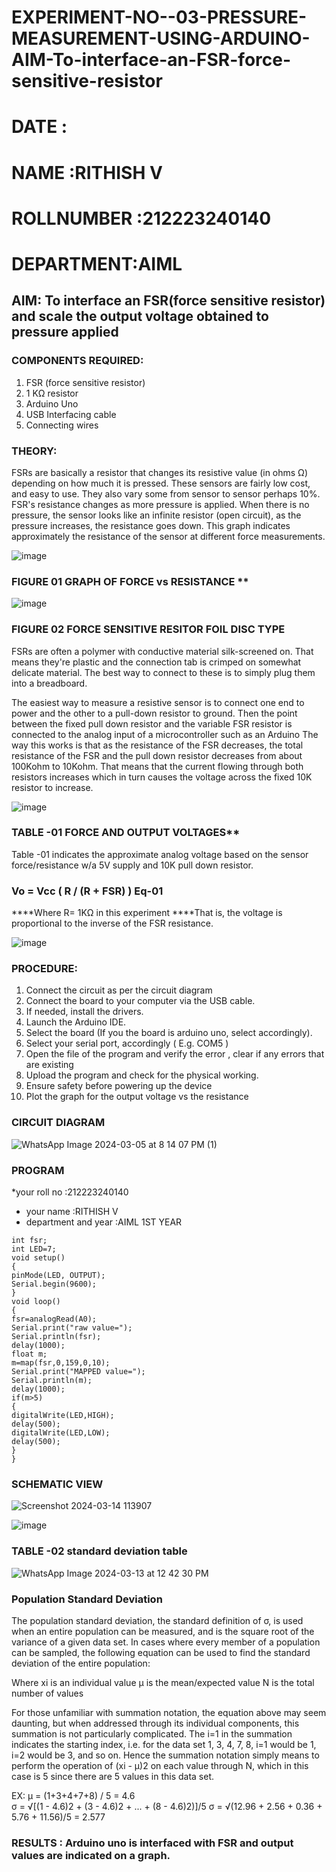 # EXPERIMENT-NO--03-PRESSURE-MEASUREMENT-USING-ARDUINO-AIM-To-interface-an-FSR-force-sensitive-resistor

# DATE :
# NAME :RITHISH V
# ROLLNUMBER :212223240140
# DEPARTMENT:AIML
## AIM: To interface an FSR(force sensitive resistor) and scale the output voltage obtained to pressure applied 

 
### COMPONENTS REQUIRED:
1.	FSR  (force sensitive resistor)
2.	1 KΩ resistor 
3.	Arduino Uno 
4.	USB Interfacing cable 
5.	Connecting wires 


### THEORY: 
FSRs are basically a resistor that changes its resistive value (in ohms Ω) depending on how much it is pressed. These sensors are fairly low cost, and easy to use. They also vary some from sensor to sensor perhaps 10%. FSR's resistance changes as more pressure is applied. When there is no pressure, the sensor looks like an infinite resistor (open circuit), as the pressure increases, the resistance goes down. This graph indicates approximately the resistance of the sensor at different force measurements.
 

![image](https://user-images.githubusercontent.com/36288975/163532939-d6888ae1-4068-4d83-86a7-fc4c32d5179e.png)

### FIGURE 01 GRAPH OF FORCE vs RESISTANCE **




![image](https://user-images.githubusercontent.com/36288975/163532957-82d57567-a1c3-48c5-8a87-7ea66d6fca49.png)




### FIGURE 02 FORCE SENSITIVE RESITOR FOIL DISC TYPE  

FSRs are often a polymer with conductive material silk-screened on. That means they're plastic and the connection tab is crimped on somewhat delicate material. The best way to connect to these is to simply plug them into a breadboard.

The easiest way to measure a resistive sensor is to connect one end to power and the other to a pull-down resistor to ground. Then the point between the fixed pull down resistor and the variable FSR resistor is connected to the analog input of a microcontroller such as an Arduino The way this works is that as the resistance of the FSR decreases, the total resistance of the FSR and the pull down resistor decreases from about 100Kohm to 10Kohm. That means that the current flowing through both resistors increases which in turn causes the voltage across the fixed 10K resistor to increase.

 ![image](https://user-images.githubusercontent.com/36288975/163532972-2b909551-12c9-485d-adb1-d1e988d557bd.png)

### TABLE -01 FORCE AND OUTPUT VOLTAGES**
	
  Table -01 indicates the approximate analog voltage based on the sensor force/resistance w/a 5V supply and 10K pull down resistor.

### Vo = Vcc ( R / (R + FSR) )								Eq-01

****Where R= 1KΩ in this experiment 
****That is, the voltage is proportional to the inverse of the FSR resistance.










![image](https://user-images.githubusercontent.com/36288975/163532979-a2a5cb5c-f495-442c-843e-bebb82737a35.png)




### PROCEDURE:
1.	Connect the circuit as per the circuit diagram 
2.	Connect the board to your computer via the USB cable.
3.	If needed, install the drivers.
4.	Launch the Arduino IDE.
5.	Select the board (If you the board is arduino uno, select accordingly).
6.	Select your serial port, accordingly ( E.g. COM5 )
7.	Open the file of the program  and verify the error , clear if any errors that are existing 
8.	Upload the program and check for the physical working. 
9.	Ensure safety before powering up the device 
10.	Plot the graph for the output voltage vs the resistance 

### CIRCUIT DIAGRAM
![WhatsApp Image 2024-03-05 at 8 14 07 PM (1)](https://github.com/23011943/EXPERIMENT-NO--04-PRESSURE-MEASUREMENT-USING-ARDUINO-AIM-To-interface-an-FSR-force-sensitive-resist/assets/149348415/51b6cca2-d635-4ca6-82f0-b1c4e9dc3e86)


### PROGRAM 
 *your roll no :212223240140
 * your name :RITHISH V
 * department and year :AIML 1ST YEAR
 ```
 int fsr;
int LED=7;
void setup()
{
pinMode(LED, OUTPUT);
Serial.begin(9600);
}
void loop()
{
fsr=analogRead(A0);
Serial.print("raw value=");
Serial.println(fsr);
delay(1000);
float m;
m=map(fsr,0,159,0,10);
Serial.print("MAPPED value=");
Serial.println(m);
delay(1000);
if(m>5)
{
digitalWrite(LED,HIGH);
delay(500);
digitalWrite(LED,LOW);
delay(500);
}
}
```
 
 
 ### SCHEMATIC VIEW
 ![Screenshot 2024-03-14 113907](https://github.com/23011943/EXPERIMENT-NO--04-PRESSURE-MEASUREMENT-USING-ARDUINO-AIM-To-interface-an-FSR-force-sensitive-resist/assets/149348415/1549ee2b-2665-49d2-8c84-6af1e187796c)

 
 
 
 
 
 
 
 
 
 

![image](https://user-images.githubusercontent.com/36288975/188804653-a3154e8e-2655-46f2-9dcd-f425dd1ba109.png)


### TABLE -02 standard deviation table 
![WhatsApp Image 2024-03-13 at 12 42 30 PM](https://github.com/23011943/EXPERIMENT-NO--04-PRESSURE-MEASUREMENT-USING-ARDUINO-AIM-To-interface-an-FSR-force-sensitive-resist/assets/149348415/1c9a09f6-ab1a-4aaf-9f46-e43daaa1c3cc)

### Population Standard Deviation
The population standard deviation, the standard definition of σ, is used when an entire population can be measured, and is the square root of the variance of a given data set. In cases where every member of a population can be sampled, the following equation can be used to find the standard deviation of the entire population:



Where
xi is an individual value
μ is the mean/expected value
N is the total number of values

For those unfamiliar with summation notation, the equation above may seem daunting, but when addressed through its individual components, this summation is not particularly complicated. The i=1 in the summation indicates the starting index, i.e. for the data set 1, 3, 4, 7, 8, i=1 would be 1, i=2 would be 3, and so on. Hence the summation notation simply means to perform the operation of (xi - μ)2 on each value through N, which in this case is 5 since there are 5 values in this data set.

EX:           μ = (1+3+4+7+8) / 5 = 4.6        
σ = √[(1 - 4.6)2 + (3 - 4.6)2 + ... + (8 - 4.6)2)]/5
σ = √(12.96 + 2.56 + 0.36 + 5.76 + 11.56)/5 = 2.577















### RESULTS : Arduino uno is interfaced with FSR and output values are indicated on a graph.

